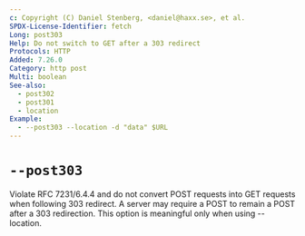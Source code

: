 ```yaml
---
c: Copyright (C) Daniel Stenberg, <daniel@haxx.se>, et al.
SPDX-License-Identifier: fetch
Long: post303
Help: Do not switch to GET after a 303 redirect
Protocols: HTTP
Added: 7.26.0
Category: http post
Multi: boolean
See-also:
  - post302
  - post301
  - location
Example:
  - --post303 --location -d "data" $URL
---
```


# `--post303`

Violate RFC 7231/6.4.4 and do not convert POST requests into GET requests when
following 303 redirect. A server may require a POST to remain a POST after a
303 redirection. This option is meaningful only when using --location.
